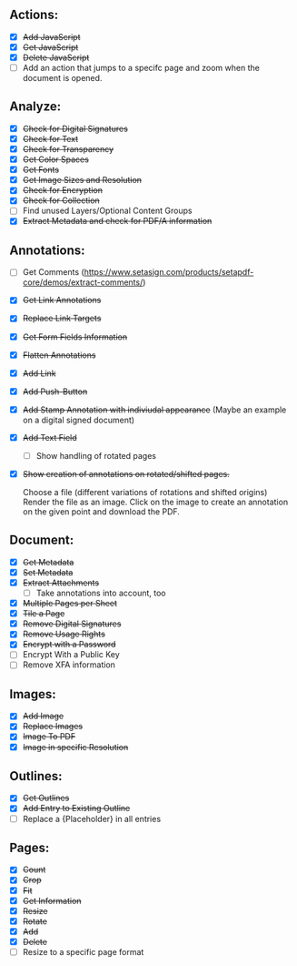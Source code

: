 ## Actions:
- [x] ~~Add JavaScript~~
- [x] ~~Get JavaScript~~
- [x] ~~Delete JavaScript~~
- [ ] Add an action that jumps to a specifc page and zoom when the document is opened.

## Analyze:
- [x] ~~Check for Digital Signatures~~
- [x] ~~Check for Text~~
- [x] ~~Check for Transparency~~
- [x] ~~Get Color Spaces~~
- [x] ~~Get Fonts~~
- [x] ~~Get Image Sizes and Resolution~~
- [x] ~~Check for Encryption~~
- [x] ~~Check for Collection~~
- [ ] Find unused Layers/Optional Content Groups
- [x] ~~Extract Metadata and check for PDF/A information~~

## Annotations:
- [ ] Get Comments (https://www.setasign.com/products/setapdf-core/demos/extract-comments/)
- [x] ~~Get Link Annotations~~
- [x] ~~Replace Link Targets~~
- [x] ~~Get Form Fields Information~~
- [x] ~~Flatten Annotations~~
- [x] ~~Add Link~~
- [x] ~~Add Push-Button~~
- [x] ~~Add Stamp Annotation with indiviudal appearance~~
      (Maybe an example on a digital signed document)
- [x] ~~Add Text Field~~
  - [ ] Show handling of rotated pages
- [x] ~~Show creation of annotations on rotated/shifted pages.~~

    Choose a file (different variations of rotations and shifted origins)
    Render the file as an image. Click on the image to create an annotation on the given 
    point and download the PDF.
    

## Document:
- [x] ~~Get Metadata~~
- [x] ~~Set Metadata~~
- [x] ~~Extract Attachments~~
    - [ ] Take annotations into account, too
- [x] ~~Multiple Pages per Sheet~~
- [x] ~~Tile a Page~~
- [x] ~~Remove Digital Signatures~~
- [x] ~~Remove Usage Rights~~
- [x] ~~Encrypt with a Password~~
- [ ] Encrypt With a Public Key
- [ ] Remove XFA information

## Images:
- [x] ~~Add Image~~
- [x] ~~Replace Images~~
- [x] ~~Image To PDF~~
- [x] ~~Image in specific Resolution~~

## Outlines:
- [x] ~~Get Outlines~~
- [x] ~~Add Entry to Existing Outline~~
- [ ] Replace a {Placeholder} in all entries

## Pages:
- [x] ~~Count~~
- [x] ~~Crop~~
- [x] ~~Fit~~
- [x] ~~Get Information~~
- [x] ~~Resize~~
- [x] ~~Rotate~~
- [x] ~~Add~~
- [x] ~~Delete~~
- [ ] Resize to a specific page format
